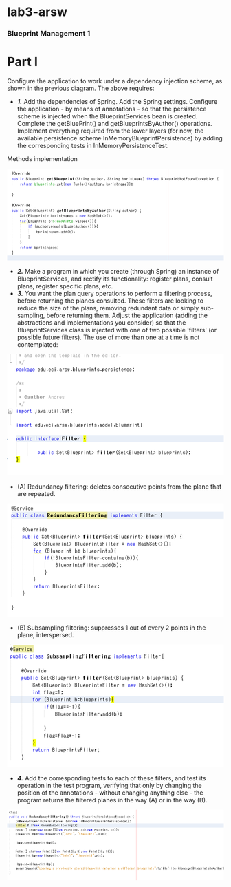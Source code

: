 # lab3-arsw 
### Blueprint Management 1
# Part I
Configure the application to work under a dependency injection scheme, as shown in the previous diagram.
The above requires:
* ***1.*** Add the dependencies of Spring. Add the Spring settings. Configure the application - by means of annotations - so that the persistence scheme is injected when the BlueprintServices bean is created. Complete the getBluePrint() and getBlueprintsByAuthor() operations. Implement everything required from the lower layers (for now, the available persistence scheme InMemoryBlueprintPersistence) by adding the corresponding tests in InMemoryPersistenceTest.

Methods implementation 

![](img/Gets.PNG)

* ***2.*** Make a program in which you create (through Spring) an instance of BlueprintServices, and rectify its functionality: register plans, consult plans, register specific plans, etc.
* ***3.*** You want the plan query operations to perform a filtering process, before returning the planes consulted. These filters are looking to reduce the size of the plans, removing redundant data or simply sub-sampling, before returning them. Adjust the application (adding the abstractions and implementations you consider) so that the BlueprintServices class is injected with one of two possible 'filters' (or possible future filters). The use of more than one at a time is not contemplated:

![](img/Filter.PNG)

  * (A) Redundancy filtering: deletes consecutive points from the plane that are repeated.
  
  ![](img/Redundancy.PNG)
  
  * (B) Subsampling filtering: suppresses 1 out of every 2 points in the plane, interspersed. 
  
  ![](img/Sub.PNG)
  
* ***4.*** Add the corresponding tests to each of these filters, and test its operation in the test program, verifying that only by changing the position of the annotations - without changing anything else - the program returns the filtered planes in the way (A) or in the way (B).

![](img/TestR.PNG)
